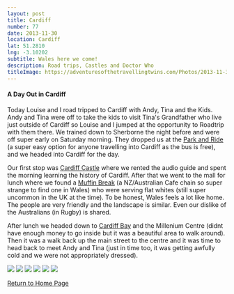 ```yaml
---
layout: post
title: Cardiff
number: 77
date: 2013-11-30
location: Cardiff
lat: 51.2810
lng: -3.10202
subtitle: Wales here we come!
description: Road trips, Castles and Doctor Who
titleImage: https://adventuresofthetravellingtwins.com/Photos/2013-11-30-Cardiff/P1020645.JPG
---
```


<h4>A Day Out in Cardiff</h4>

Today Louise and I road tripped to Cardiff with Andy, Tina and the Kids. 
Andy and Tina were off to take the kids to visit Tina's Grandfather who live just outside of Cardiff so Louise and I jumped at the opportunity to Roadtrip with them there.
We trained down to Sherborne the night before and were off super early on Saturday morning. They dropped us at the <a target="_blank" href="https://www.cardiff.gov.uk/ENG/resident/Parking-roads-and-travel/parking/park-and-ride/Pages/default.aspx">Park and Ride</a> (a super easy option for anyone travelling into Cardiff as the bus is free), and we headed into Cardiff for the day.

Our first stop was <a target="_blank" href="http://www.cardiffcastle.com/">Cardiff Castle</a> where we rented the audio guide and spent the morning learning the history of Cardiff. 
After that we went to the mall for lunch where we found a <a target="_blank" href="https://stdavidscardiff.com/eat/muffin-break">Muffin Break</a> (a NZ/Australian Cafe chain so super strange to find one in Wales) who were serving flat whites (still super uncommon in the UK at the time). 
To be honest, Wales feels a lot like home. The people are very friendly and the landscape is similar. Even our dislike of the Australians (in Rugby) is shared.

After lunch we headed down to <a target="_blank" href="http://www.cardiffbay.co.uk/">Cardiff Bay</a> and the Millenium Centre (didnt have enough money to go inside but it was a beautiful area to walk around). 
Then it was a walk back up the main street to the centre and it was time to head back to meet Andy and Tina (just in time too, it was getting awfully cold and we were not appropriately dressed).

<img src="https://adventuresofthetravellingtwins.com/Photos/2013-11-30-Cardiff/P1020597.JPG" class="image1">
<img src="https://adventuresofthetravellingtwins.com/Photos/2013-11-30-Cardiff/P1020598.JPG" class="image1">
<img src="https://adventuresofthetravellingtwins.com/Photos/2013-11-30-Cardiff/P1020626.JPG" class="image1">
<img src="https://adventuresofthetravellingtwins.com/Photos/2013-11-30-Cardiff/P1020664.JPG" class="image1">
<img src="https://adventuresofthetravellingtwins.com/Photos/2013-11-30-Cardiff/P1020668.JPG" class="image1">
<img src="https://adventuresofthetravellingtwins.com/Photos/2013-11-30-Cardiff/P1020676.JPG" class="image1">

<a href="https://adventuresofthetravellingtwins.com/">Return to Home Page</a>
